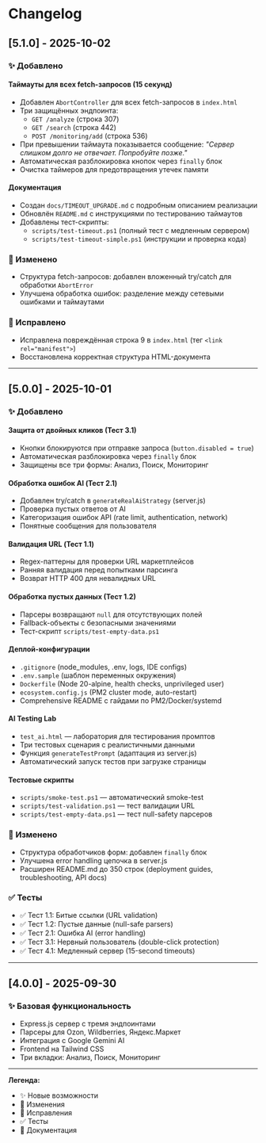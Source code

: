 # Changelog

## [5.1.0] - 2025-10-02

### ✨ Добавлено

#### Таймауты для всех fetch-запросов (15 секунд)
- Добавлен `AbortController` для всех fetch-запросов в `index.html`
- Три защищённых эндпоинта:
  - `GET /analyze` (строка 307)
  - `GET /search` (строка 442)
  - `POST /monitoring/add` (строка 536)
- При превышении таймаута показывается сообщение: *"Сервер слишком долго не отвечает. Попробуйте позже."*
- Автоматическая разблокировка кнопок через `finally` блок
- Очистка таймеров для предотвращения утечек памяти

#### Документация
- Создан `docs/TIMEOUT_UPGRADE.md` с подробным описанием реализации
- Обновлён `README.md` с инструкциями по тестированию таймаутов
- Добавлены тест-скрипты:
  - `scripts/test-timeout.ps1` (полный тест с медленным сервером)
  - `scripts/test-timeout-simple.ps1` (инструкции и проверка кода)

### 🔧 Изменено
- Структура fetch-запросов: добавлен вложенный try/catch для обработки `AbortError`
- Улучшена обработка ошибок: разделение между сетевыми ошибками и таймаутами

### 🐛 Исправлено
- Исправлена повреждённая строка 9 в `index.html` (тег `<link rel="manifest">`)
- Восстановлена корректная структура HTML-документа

---

## [5.0.0] - 2025-10-01

### ✨ Добавлено

#### Защита от двойных кликов (Тест 3.1)
- Кнопки блокируются при отправке запроса (`button.disabled = true`)
- Автоматическая разблокировка через `finally` блок
- Защищены все три формы: Анализ, Поиск, Мониторинг

#### Обработка ошибок AI (Тест 2.1)
- Добавлен try/catch в `generateRealAiStrategy` (server.js)
- Проверка пустых ответов от AI
- Категоризация ошибок API (rate limit, authentication, network)
- Понятные сообщения для пользователя

#### Валидация URL (Тест 1.1)
- Regex-паттерны для проверки URL маркетплейсов
- Ранняя валидация перед попытками парсинга
- Возврат HTTP 400 для невалидных URL

#### Обработка пустых данных (Тест 1.2)
- Парсеры возвращают `null` для отсутствующих полей
- Fallback-объекты с безопасными значениями
- Тест-скрипт `scripts/test-empty-data.ps1`

#### Деплой-конфигурации
- `.gitignore` (node_modules, .env, logs, IDE configs)
- `.env.sample` (шаблон переменных окружения)
- `Dockerfile` (Node 20-alpine, health checks, unprivileged user)
- `ecosystem.config.js` (PM2 cluster mode, auto-restart)
- Comprehensive README с гайдами по PM2/Docker/systemd

#### AI Testing Lab
- `test_ai.html` — лаборатория для тестирования промптов
- Три тестовых сценария с реалистичными данными
- Функция `generateTestPrompt` (адаптация из server.js)
- Автоматический запуск тестов при загрузке страницы

#### Тестовые скрипты
- `scripts/smoke-test.ps1` — автоматический smoke-test
- `scripts/test-validation.ps1` — тест валидации URL
- `scripts/test-empty-data.ps1` — тест null-safety парсеров

### 🔧 Изменено
- Структура обработчиков форм: добавлен `finally` блок
- Улучшена error handling цепочка в server.js
- Расширен README.md до 350 строк (deployment guides, troubleshooting, API docs)

### ✅ Тесты
- ✅ Тест 1.1: Битые ссылки (URL validation)
- ✅ Тест 1.2: Пустые данные (null-safe parsers)
- ✅ Тест 2.1: Ошибка AI (error handling)
- ✅ Тест 3.1: Нервный пользователь (double-click protection)
- ✅ Тест 4.1: Медленный сервер (15-second timeouts)

---

## [4.0.0] - 2025-09-30

### ✨ Базовая функциональность
- Express.js сервер с тремя эндпоинтами
- Парсеры для Ozon, Wildberries, Яндекс.Маркет
- Интеграция с Google Gemini AI
- Frontend на Tailwind CSS
- Три вкладки: Анализ, Поиск, Мониторинг

---

**Легенда:**
- ✨ Новые возможности
- 🔧 Изменения
- 🐛 Исправления
- ✅ Тесты
- 📄 Документация

